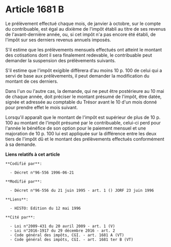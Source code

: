 # Article 1681 B

Le prélèvement effectué chaque mois, de janvier à octobre, sur le compte du contribuable, est égal au dixième de l'impôt
établi au titre de ses revenus de l'avant-dernière année, ou, si cet impôt n'a pas encore été établi, de l'impôt sur ses
derniers revenus annuels imposés.

S'il estime que les prélèvements mensuels effectués ont atteint le montant des cotisations dont il sera finalement redevable,
le contribuable peut demander la suspension des prélèvements suivants.

S'il estime que l'impôt exigible diffèrera d'au moins 10 p. 100 de celui qui a servi de base aux prélèvements, il peut
demander la modification du montant de ces derniers.

Dans l'un ou l'autre cas, la demande, qui ne peut être postérieure au 10 mai de chaque année, doit préciser le montant
présumé de l'impôt, être datée, signée et adressée au comptable du Trésor avant le 10 d'un mois donné pour prendre effet le
mois suivant.

Lorsqu'il apparaît que le montant de l'impôt est supérieur de plus de 10 p. 100 au montant de l'impôt présumé par le
contribuable, celui-ci perd pour l'année le bénéfice de son option pour le paiement mensuel et une majoration de 10 p. 100
lui est appliquée sur la différence entre les deux tiers de l'impôt dû et le montant des prélèvements effectués conformément
à sa demande.

**Liens relatifs à cet article**

	**Codifié par**:

	  - Décret n°96-556 1996-06-21

	**Modifié par**:

	  - Décret n°96-556 du 21 juin 1995 - art. 1 () JORF 23 juin 1996

	**Liens**:

	  - HISTO: Edition du 12 mai 1996

	**Cité par**:

	  - Loi n°2009-431 du 20 avril 2009 - art. 1 (V)
	  - Loi n°2016-1917 du 29 décembre 2016 - art. 2
	  - Code général des impôts, CGI. - art. 1681 A (VT)
	  - Code général des impôts, CGI. - art. 1681 ter B (VT)
